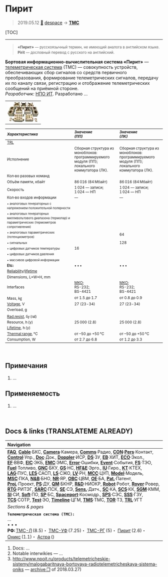 # Пирит
> 2019.05.12 [🚀](../index/index.md) [despace](index.md) → **[ТМС](tms.md)**

[TOC]

---

> <small>**«Пирит»** — русскоязычный термин, не имеющий аналога в английском языке. **Pirit** — дословный перевод с русского на английский.</small>

**Бортовая информационно‑вычислительная система «Пирит»** — [телеметрическая система](tms.md) (ТМС) — совокупность устройств, обеспечивающих сбор сигналов со средств первичного преобразования, формирование телеметрических сигналов, передачу их по каналу связи, регистрацию и отображение телеметрических сообщений на приёмной стороне.  
*Разработчик:* [НПО ИТ](zz_npoit.md). Разработано  …

| |
|:--|
|[![](f/tms/p/pirit_pic1_thumb.jpg)](f/tms/p/pirit_pic1.png)|

<small>

|*Характеристика*|*Значение<br> (ПП)*|*Значение<br> (ЛК)*|
|:--|:--|:--|
|[TRL](trl.md)| | |
|Исполнение|Сборная структура из моноблоков:<br> программируемого модуля (ПП);<br> локального коммутатора (ЛК).|Сборная структура из моноблоков:<br> программируемого модуля (ПП);<br> локального коммутатора (ЛК).|
|Кол‑во разовых команд| | |
|Объём памяти, кбайт|86 016 (84 Мбайт)|86 016 (84 Мбайт)|
|Скорость|1 024 — записи;<br> 1 024 — НП|1 024 — записи;<br> 1 024 — НП|
|Кол‑во входов информации|—|—|
|<small>• аналоговых генераторных с напряжением положительной полярности</small>| | |
|<small>• аналоговых генераторных милливольтового диапазона (термопар) и параметрических (термометров сопротивления)</small>| | |
|<small>• аналоговых параметрических (потенциометров)</small>| |64|
|<small>• сигнальных</small>| |128|
|<small>• цифровых датчиков температуры</small>|16| |
|<small>• цифровых датчиков давления</small>| | |
|<small>• массивов цифровой информации</small>| | |
|**Etc:**|• • •|• • •|
|[Reliability](qm.md)/[lifetime](lifetime.md)| | |
|Dimensions, L×W×H, mm| | |
|Interfaces|[МКО](mil_std_1553.md);<br> RS-232;<br> BS-4421|[МКО](mil_std_1553.md);<br> RS-232;<br> BS-4421|
|Mass, ㎏|от 1.5 до 1.7|от 0.8 до 0.9|
|[Voltage](voltage.md), V|27 (23 ‑ 34)|27 (23 ‑ 34)|
|Overload, g| | |
|[Rad.resist](ion_rad.md), ㏉ (㎭)| | |
|Resource, h (y)|25 000 (2.8)|25 000 (2.8)|
|[Lifetime](lifetime.md), h (y)| | |
|[Thermal range](tcs.md), ℃|от –50 до +50 ℃|от –50 до +50 ℃|
|Consumption, W|от 2.7 до 6.8|от 1.2 до 3.3|

</small>



<p style="page-break-after:always"> </p>

## Примечания
   1. …



## Применяемость
   1. …



<p style="page-break-after:always"> </p>

## Docs & links (TRANSLATEME ALREADY)
|Navigation|
|:--|
|**[FAQ](faq.md)**, **[Cable](cable.md)**·БКС, **[Camera](cam.md)**·Камера, **[Comms](comms.md)**·Радио, **[CON](contact.md)·[Pers](person.md)**·Контакт, **[Control](control.md)**·Упр., **[Doc](doc.md)**·Док., **[Doppler](doppler.md)**·ИСР, **[DS](ds.md)**·ЗУ, **[EB](eb.md)**·ХИТ, **[ECO](ecology.md)**·Экол., **[EF](ef.md)**·ВВФ, **[ElC](elc.md)**·ЭКБ, **[EMC](emc.md)**·ЭМС, **[Error](error.md)**·Ошибки, **[Event](event.md)**·События, **[FS](fs.md)**·ТЭО, **[Fuel](fuel.md)**·Топливо, **[GNC](gnc.md)**·БКУ, **[GS](scs.md)**·НС, **[HF&E](hfe.md)**·Эрго., **[IU](iu.md)**·Гиро., **[KT](kt.md)**·КТЕХ, **[LAG](lag.md)**·ПУC, **[LES](les.md)**·САСП, **[LS](ls.md)**·СЖО, **[LV](lv.md)**·РН, **[MCC](mcc.md)**·ЦУП, **[Model](model.md)**·Модель, **[MSC](sc.md)**·ПКА, **[N&B](nnb.md)**·БНО, **[NR](nr.md)**·ЯР, **[OBC](obc.md)**·ЦВМ, **[OE](oe.md)**·БА, **[Pat.](патент.md)**·Патент, **[Proj.](project.md)**·Проект, **[PS](ps.md)**·ДУ, **[QM](qm.md)**·БКНР, **[R&D](rnd.md)**·НИОКР, **[Robot](robotics.md)**·Робот, **[Rover](rover.md)**·Ровер, **[RTG](rtg.md)**·РИТЭГ, **[SARC](sarc.md)**·ПСК, **[SE](se.md)**·СЭ, **[Sens.](sensor.md)**·Датч., **[SC](sc.md)**·КА, **[SCS](scs.md)**·КК, **[SGM](sgm.md)**·КММ, **[SI](si.md)**·СИ, **[Soft](soft.md)**·ПО, **[SP](sp.md)**·БС, **[Spaceport](spaceport.md)**·Космодр., **[SPS](sps.md)**·СЭС, **[SSS](sss.md)**·ГЗУ, **[TCS](tcs.md)**·СОТР, **[Test](test.md)**·ЭО, **[Timeline](timeline.md)**·ЦГМ, **[TMS](tms.md)**·ТМС, **[TOR](tor.md)**·ТЗ, **[TRL](trl.md)**·УГТ|
|*Sections & pages*|
|**`Телеметрическая система (ТМС):`**<br> … <br>• • •<br> **РФ:** [ТМС-Л](tms_l.md) (8.5)・ [ТМС-УФ](tms_uf.md) (7.25)・ [ТМС-РГ](tms_rg.md) (5)・ [Пирит](pirit.md) (2.6)・ [Оникс](onyx.md) (1.1)・ [Астра](astra.md) ()|

   1. Docs: …
   1. Notable interwikies — …
   1. <http://www.npoit.ru/products/telemetricheskie-sistemy/malogabaritnaya-bortovaya-radiotelemetricheskaya-sistema-oniks> — [archive ❐](f/tms/p/pirit_npoit_ru.djvu.pdf) of 2018.03.27)

